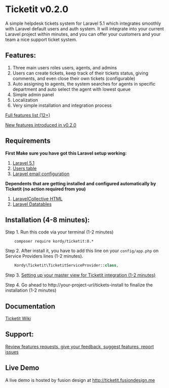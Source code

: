 # Ticketit  v0.2.0

A simple helpdesk tickets system for Laravel 5.1 which integrates smoothly with Laravel default users and auth system. 
It will integrate into your current Laravel project within minutes, and you can offer your customers and your team a nice support ticket system. 

## Features:
1. Three main users roles users, agents, and admins
2. Users can create tickets, keep track of their tickets status, giving comments, and even close their own tickets (configurable)
3. Auto assigning to agents, the system searches for agents in specific department and auto select the agent with lowest queue
4. Simple admin panel 
5. Localization
6. Very simple installation and integration process

[Full features list (12+)](https://github.com/thekordy/ticketit/wiki/v0.1.0-features)

[New features introduced in v0.2.0](https://github.com/thekordy/ticketit/wiki/v0.2.0-dev-features-introduced)

## Requirements
**First Make sure you have got this Laravel setup working:**

1. [Laravel 5.1](http://laravel.com/docs/5.1#installation)
2. [Users table](http://laravel.com/docs/5.1/authentication)
3. [Laravel email configuration](http://laravel.com/docs/5.1/mail#sending-mail)

**Dependents that are getting installed and configured automatically by Ticketit (no action required from you)**

1. [LaravelCollective HTML](https://github.com/laravelcollective/html)
2. [Laravel Datatables](https://github.com/yajra/laravel-datatables)

## Installation (4-8 minutes):

Step 1. Run this code via your terminal (1-2 minutes)
```shell
	composer require kordy/ticketit:0.*
```

Step 2. After install it, you have to add this line on your `config/app.php` on Service Providers lines (1-2 minutes).
```php
	Kordy\Ticketit\TicketitServiceProvider::class,
```

Step 3. [Setting up your master view for Ticketit integration (1-2 minutes)](https://github.com/thekordy/ticketit/wiki/Master-view-integration)

Step 4. Go ahead to http://your-project-url/tickets-install to finalize the installation (1-2 minutes)

## Documentation
[Ticketit Wiki](https://github.com/thekordy/ticketit/wiki)

## Support:
[Review features requests, give your feedback, suggest features, report issues](https://github.com/thekordy/ticketit/issues)

## Live Demo
A live demo is hosted by fusion design at http://ticketit.fusiondesign.me
